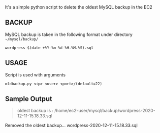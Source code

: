 It's a simple python script to delete the oldest MySQL backup in the EC2

## BACKUP

MySQL backup is taken in the following format under directory `~/mysql/backup/`

    wordpress-$(date +%Y-%m-%d-%H.%M.%S).sql

## USAGE

Script is used with arguments

    oldbackup.py <ip> <user> <port>/(default=22)

## Sample Output

> oldest backup is :  /home/ec2-user/mysql/backup/wordpress-2020-12-11-15.18.33.sql

Removed the oldest backup... wordpress-2020-12-11-15.18.33.sql
